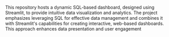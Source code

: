 This repository hosts a dynamic SQL-based dashboard, designed using Streamlit, to provide intuitive data visualization and analytics. The project emphasizes leveraging SQL for effective data management and combines it with Streamlit's capabilities for creating interactive, web-based dashboards. This approach enhances data presentation and user engagement
